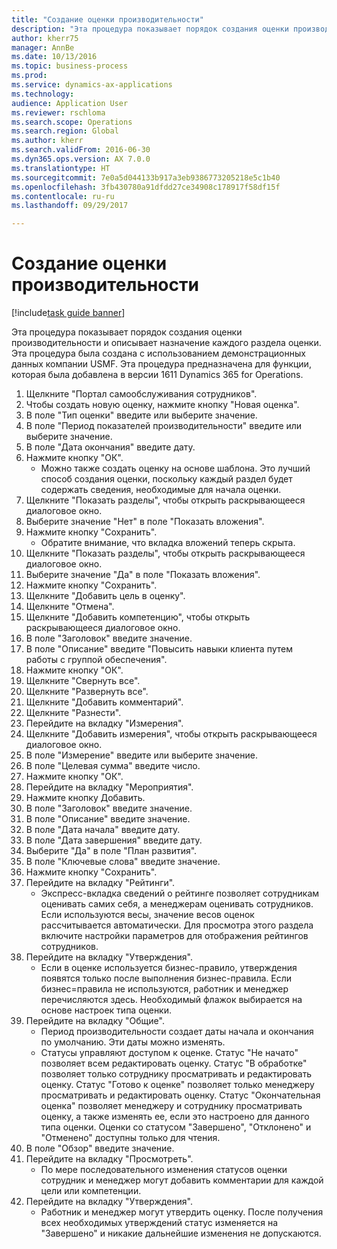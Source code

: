```yaml
--- 
title: "Создание оценки производительности"
description: "Эта процедура показывает порядок создания оценки производительности и описывает назначение каждого раздела оценки."
author: kherr75
manager: AnnBe
ms.date: 10/13/2016
ms.topic: business-process
ms.prod: 
ms.service: dynamics-ax-applications
ms.technology: 
audience: Application User
ms.reviewer: rschloma
ms.search.scope: Operations
ms.search.region: Global
ms.author: kherr
ms.search.validFrom: 2016-06-30
ms.dyn365.ops.version: AX 7.0.0
ms.translationtype: HT
ms.sourcegitcommit: 7e0a5d044133b917a3eb9386773205218e5c1b40
ms.openlocfilehash: 3fb430780a91dfdd27ce34908c178917f58df15f
ms.contentlocale: ru-ru
ms.lasthandoff: 09/29/2017

---
```

# <a name="create-a-performance-review"></a>Создание оценки производительности

[!include[task guide banner](../../includes/task-guide-banner.md)]

Эта процедура показывает порядок создания оценки производительности и описывает назначение каждого раздела оценки. Эта процедура была создана с использованием демонстрационных данных компании USMF. Эта процедура предназначена для функции, которая была добавлена в версии 1611 Dynamics 365 for Operations.

1. Щелкните "Портал самообслуживания сотрудников".
2. Чтобы создать новую оценку, нажмите кнопку "Новая оценка".
3. В поле "Тип оценки" введите или выберите значение.
4. В поле "Период показателей производительности" введите или выберите значение.
5. В поле "Дата окончания" введите дату.
6. Нажмите кнопку "OК".
    * Можно также создать оценку на основе шаблона. Это лучший способ создания оценки, поскольку каждый раздел будет содержать сведения, необходимые для начала оценки.  
7. Щелкните "Показать разделы", чтобы открыть раскрывающееся диалоговое окно.
8. Выберите значение "Нет" в поле "Показать вложения".
9. Нажмите кнопку "Сохранить".
    * Обратите внимание, что вкладка вложений теперь скрыта.  
10. Щелкните "Показать разделы", чтобы открыть раскрывающееся диалоговое окно.
11. Выберите значение "Да" в поле "Показать вложения".
12. Нажмите кнопку "Сохранить".
13. Щелкните "Добавить цель в оценку".
14. Щелкните "Отмена".
15. Щелкните "Добавить компетенцию", чтобы открыть раскрывающееся диалоговое окно.
16. В поле "Заголовок" введите значение.
17. В поле "Описание" введите "Повысить навыки клиента путем работы с группой обеспечения".
18. Нажмите кнопку "OК".
19. Щелкните "Свернуть все".
20. Щелкните "Развернуть все".
21. Щелкните "Добавить комментарий".
22. Щелкните "Разнести".
23. Перейдите на вкладку "Измерения".
24. Щелкните "Добавить измерения", чтобы открыть раскрывающееся диалоговое окно.
25. В поле "Измерение" введите или выберите значение.
26. В поле "Целевая сумма" введите число.
27. Нажмите кнопку "OК".
28. Перейдите на вкладку "Мероприятия".
29. Нажмите кнопку Добавить.
30. В поле "Заголовок" введите значение.
31. В поле "Описание" введите значение.
32. В поле "Дата начала" введите дату.
33. В поле "Дата завершения" введите дату.
34. Выберите "Да" в поле "План развития".
35. В поле "Ключевые слова" введите значение.
36. Нажмите кнопку "Сохранить".
37. Перейдите на вкладку "Рейтинги".
    * Экспресс-вкладка сведений о рейтинге позволяет сотрудникам оценивать самих себя, а менеджерам оценивать сотрудников. Если используются весы, значение весов оценок рассчитывается автоматически.    Для просмотра этого раздела включите настройки параметров для отображения рейтингов сотрудников.  
38. Перейдите на вкладку "Утверждения".
    * Если в оценке используется бизнес-правило, утверждения появятся только после выполнения бизнес-правила. Если бизнес=правила не используются, работник и менеджер перечисляются здесь. Необходимый флажок выбирается на основе настроек типа оценки.  
39. Перейдите на вкладку "Общие".
    * Период производительности создает даты начала и окончания по умолчанию. Эти даты можно изменять.  
    * Статусы управляют доступом к оценке. Статус "Не начато" позволяет всем редактировать оценку. Статус "В обработке" позволяет только сотруднику просматривать и редактировать оценку. Статус "Готово к оценке" позволяет только менеджеру просматривать и редактировать оценку. Статус "Окончательная оценка" позволяет менеджеру и сотруднику просматривать оценку, а также изменять ее, если это настроено для данного типа оценки. Оценки со статусом "Завершено", "Отклонено" и "Отменено" доступны только для чтения.  
40. В поле "Обзор" введите значение.
41. Перейдите на вкладку "Просмотреть".
    * По мере последовательного изменения статусов оценки сотрудник и менеджер могут добавить комментарии для каждой цели или компетенции.  
42. Перейдите на вкладку "Утверждения".
    * Работник и менеджер могут утвердить оценку. После получения всех необходимых утверждений статус изменяется на "Завершено" и никакие дальнейшие изменения не допускаются.  


